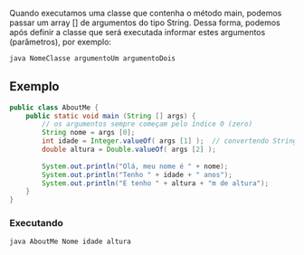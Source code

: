 Quando executamos uma classe que contenha o método main, podemos passar um array [] de argumentos do tipo String. Dessa forma, podemos após definir a classe que será executada informar estes argumentos (parâmetros), por exemplo:

```bash
java NomeClasse argumentoUm argumentoDois
```

## Exemplo

```java
public class AboutMe {  
    public static void main (String [] args) {  
	    // os argumentos sempre começam pelo índice 0 (zero)
        String nome = args [0];  
        int idade = Integer.valueOf( args [1] );  // convertendo String para número
        double altura = Double.valueOf( args [2] );  
  
        System.out.println("Olá, meu nome é " + nome);  
        System.out.println("Tenho " + idade + " anos");  
        System.out.println("E tenho " + altura + "m de altura");  
    }  
}
```

### Executando
```bash
java AboutMe Nome idade altura
```